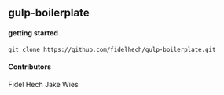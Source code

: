 ## gulp-boilerplate

#### getting started

`git clone https://github.com/fidelhech/gulp-boilerplate.git`




#### Contributors

Fidel Hech
Jake Wies
